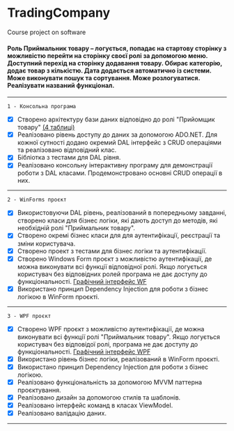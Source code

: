 # TradingCompany
Course project on software
#### Роль Приймальник товару – логується, попадає на стартову сторінку з можливістю перейти на сторінку своєї ролі за допомогою меню. Доступний перехід на сторінку додавання товару. Обирає категорію, додає товар з кількістю. Дата додається автоматично із системи. Може виконувати пошук та сортування. Може розлогуватися. Реалізувати названий функціонал.
-----------------------------------------------------------------------------------------------------------------------------------------------------------------------------------

    1 - Консольна програма

- [x] Створено архітектуру бази даних відповідно до ролі "Прийомщик товару" [(4 таблиці)](https://github.com/vitalikkk19/TradingCompany/blob/master/TraidingCompanyDB.png)
- [x] Реалізовано рівень доступу до даних за  допомогою ADO.NET. Для кожної сутності додано окремий DAL інтерфейс з CRUD операціями та реалізовано відповідний клас.
- [x]  Бібліотка з тестами для DAL рівня.
- [x] Реалізовано консольну інтерактивну програму для демонстрації роботи з DAL класами. Продемонстровано основні CRUD операції в них.

-----------------------------------------------------------------------------------------------------------------------------------------------------------------------------------

    2 - WinForms проєкт

- [x] Використовуючи DAL рівень, реалізований в попередньому завданні, створено класи для бізнес логіки, які дають доступ до методів, які необхідній ролі "Приймальник товару".
- [x] Створено окремі бізнес класи для для аутентифікації, реєстрації та зміни користувача.
- [x] Створено проект з тестами для бізнес логіки та  аутентифікації.
- [x] Створено Windows Form проєкт з можливістю аутентифікації, де можна виконувати всі функції відповідної ролі. Якщо логується користувач без відповідних ролей програма не дає доступу до функціональності. [Графічний інтерфейс WF](https://github.com/vitalikkk19/TradingCompany/blob/master/WF_App.png)
- [x] Використано принцип Dependency Injection для роботи з бізнес логікою в WinForm проєкті.

-----------------------------------------------------------------------------------------------------------------------------------------------------------------------------------

    3 - WPF проєкт
 
- [x] Створено WPF проєкт з можливістю аутентифікації, де можна виконувати всі функції ролі "Приймальник товару". Якщо логується користувач без відповідої ролі, програма не дає доступу до функціональності. [Графічний інтерфейс WPF](https://github.com/vitalikkk19/TradingCompany/blob/master/WPF_App.png)
- [x] Використано рівень бізнес логіки, реалізований в WinForm проєкті. 
- [x] Використано принцип Dependency Injection для роботи з бізнес логікою.
- [x] Реалізовано функціональність за допомогою MVVM паттерна проєктування.
- [x] Реалізовано дизайн за допомогою стилів та шаблонів.
- [x] Реалізовано інтерфейс команд в класах ViewModel.
- [x] Реалізовано валідацію даних.   

-----------------------------------------------------------------------------------------------------------------------------------------------------------------------------------



